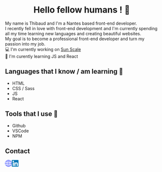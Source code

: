 <h1 align=center>Hello fellow humans ! 🤖</h1>

My name is Thibaud and I'm a Nantes based front-end developer.  
I recently fell in love with front-end development and I'm currently spending all my time learning new languages and creating beautiful websites.  
My goal is to become a professional front-end developer and turn my passion into my job.  
💻 I'm currently working on [Sun Scale](https://github.com/Thibaud-Br/Sun-scale)  
🌱 I'm curently learning JS and React
## Languages that I know / am learning 📖  
- HTML  
- CSS / Sass  
- JS  
- React  
## Tools that I use 🧰  
- Github 
- VSCode  
- NPM
## Contact  
<a href="https://thibaud-brault.com/" target="_blank"><img align="left" alt="webpage" width="22px" src="globe.svg" /></a>
<a href="https://www.linkedin.com/in/thibaud-brault/" target="_blank"><img align="left" alt="linkedin" width="22px" src="linkedin.svg" /></a>
